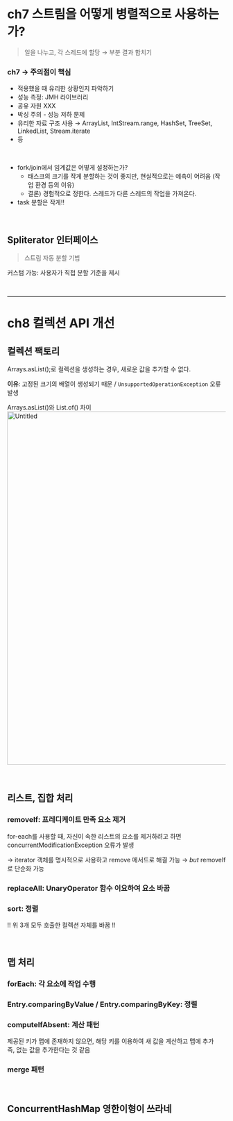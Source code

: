 # ch7 스트림을 어떻게 병렬적으로 사용하는가?
> 일을 나누고, 각 스레드에 할당 → 부분 결과 합치기

### ch7 → 주의점이 핵심
- 적용했을 때 유리한 상황인지 파악하기
- 성능 측정: JMH 라이브러리
- 공유 자원 XXX
- 박싱 주의 - 성능 저하 문제
- 유리한 자료 구조 사용 → ArrayList, IntStream.range, HashSet, TreeSet, LinkedList, Stream.iterate
- 등

<br>

- fork/join에서 임계값은 어떻게 설정하는가?
    - 태스크의 크기를 작게 분할하는 것이 좋지만, 현실적으로는 예측이 어려움 (작업 환경 등의 이유)
    - 결론) 경험적으로 정한다. 스레드가 다른 스레드의 작업을 가져온다.
- task 분할은 작게!!

<br>

## Spliterator 인터페이스
> 스트림 자동 분할 기법

커스텀 가능: 사용자가 직접 분할 기준을 제시

<br>

---

# ch8 컬렉션 API 개선
## 컬렉션 팩토리
Arrays.asList();로 컬렉션을 생성하는 경우, 새로운 값을 추가할 수 없다.

**이유**: 고정된 크기의 배열이 생성되기 때문 / `UnsupportedOperationException` 오류 발생

Arrays.asList()와 List.of() 차이
<img width="813" alt="Untitled" src="https://github.com/KUIT-01-LEGEND/modern-java-in-action/assets/96233738/31be11dc-dee9-4650-8846-665d8c949b1b">

<br>

## 리스트, 집합 처리
### removeIf: 프레디케이트 만족 요소 제거

for-each를 사용할 때, 자신이 속한 리스트의 요소를 제거하려고 하면 concurrentModificationException 오류가 발생

→ iterator 객체를 명시적으로 사용하고 remove 메서드로 해결 가능 → *but* removeIf로 단순화 가능

### replaceAll: UnaryOperator 함수 이요하여 요소 바꿈
### sort: 정렬

!! 위 3개 모두 호출한 컬렉션 자체를 바꿈 !!

<br>

## 맵 처리
### forEach: 각 요소에 작업 수행
### Entry.comparingByValue / Entry.comparingByKey: 정렬
### computeIfAbsent: 계산 패턴
제공된 키가 맵에 존재하지 않으면, 해당 키를 이용하여 새 값을 계산하고 맵에 추가
<br>즉, 없는 값을 추가한다는 것 같음

### merge 패턴

<br>

## ConcurrentHashMap 영한이형이 쓰라네
